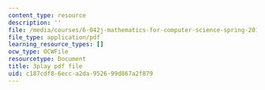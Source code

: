 ```yaml
---
content_type: resource
description: ''
file: /media/courses/6-042j-mathematics-for-computer-science-spring-2015/c187cdf86ecca2da952699d867a2f879_WQHOImO0pX0.pdf
file_type: application/pdf
learning_resource_types: []
ocw_type: OCWFile
resourcetype: Document
title: 3play pdf file
uid: c187cdf8-6ecc-a2da-9526-99d867a2f879
---
```

